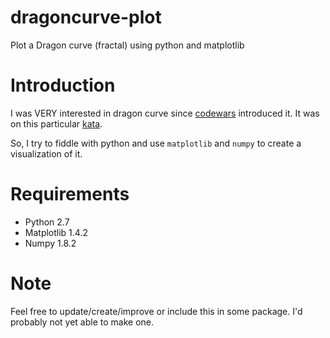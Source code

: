 # dragoncurve-plot
Plot a Dragon curve (fractal) using python and matplotlib

# Introduction
I was VERY interested in dragon curve since [codewars](http://www.codewars.com) introduced it. It was on this particular
[kata](http://www.codewars.com/kata/53ad7224454985e4e8000eaa).

So, I try to fiddle with python and use `matplotlib` and `numpy` to create a visualization of it.

# Requirements
- Python 2.7
- Matplotlib 1.4.2
- Numpy 1.8.2

# Note
Feel free to update/create/improve or include this in some package. I'd probably
not yet able to make one.
